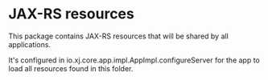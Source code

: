 # JAX-RS resources

This package contains JAX-RS resources that will be shared by all applications.

It's configured in io.xj.core.app.impl.AppImpl.configureServer for the app to load all resources found in this folder.
